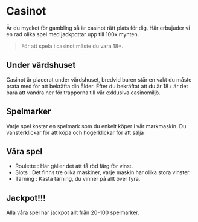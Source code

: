 # Casinot

Är du mycket för gambling så är casinot rätt plats för dig. 
Här erbujuder vi en rad olika spel med jackpottar upp till 100x mynten.

>För att spela i casinot måste du vara 18+.



## Under värdshuset

Casinot är placerat under värdshuset, bredvid baren står en vakt du måste prata med för att bekräfta din ålder. Efter du bekräftat att du är 18+ är det bara att vandra ner för trapporna till vår exklusiva casinomiljö.


## Spelmarker
Varje spel kostar en spelmark som du enkelt köper i vår markmaskin.
Du vänsterklickar för att köpa och högerklickar för att sälja

## Våra spel
- Roulette : Här gäller det att få röd färg för vinst. 
- Slots    : Det finns tre olika maskiner, varje maskin har olika stora vinster.
- Tärning  : Kasta tärning, du vinner på allt över fyra.

## Jackpot!!!  
Alla våra spel har jackpot allt från 20-100 spelmarker.
